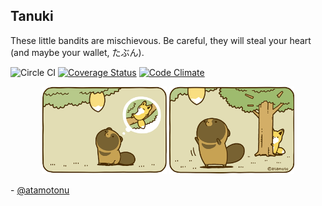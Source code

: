 ## Tanuki
These little bandits are mischievous. Be careful, they will steal your heart (and maybe your wallet, たぶん).


![Circle CI](https://circleci.com/gh/yngtodd/tanuki/tree/master.svg?style=shield&circle-token=:circle-token)
[![Coverage Status](https://coveralls.io/repos/github/yngtodd/tanuki/badge.svg?branch=master)](https://coveralls.io/github/yngtodd/tanuki?branch=master)
[![Code Climate](https://codeclimate.com/github/yngtodd/tanuki/badges/gpa.svg)](https://codeclimate.com/github/yngtodd/tanuki)


<p align="center">
    <img width="200" src="https://github.com/yngtodd/tanuki/blob/master/img/tanuki1.png">
    <img width="200" src="https://github.com/yngtodd/tanuki/blob/master/img/tanuki2.png">
        <figcaption>- <a href="https://twitter.com/atamotonu?lang=en">@atamotonu </a> </figcaption>
</p>
 
    
